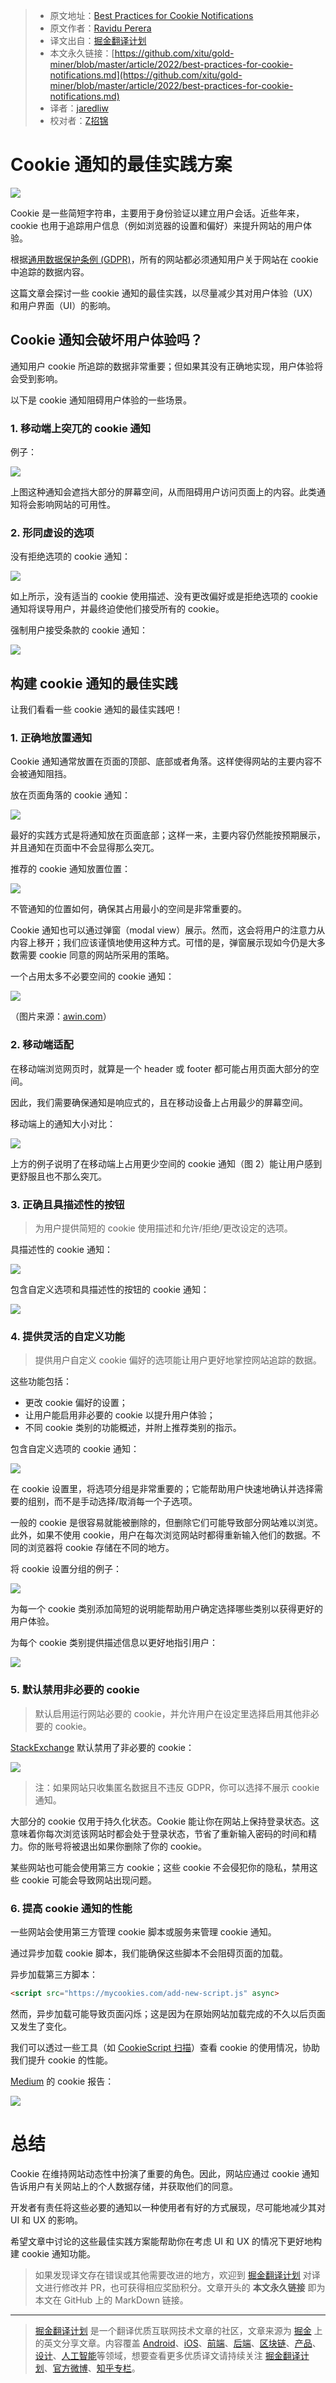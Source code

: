 > * 原文地址：[Best Practices for Cookie Notifications](https://blog.bitsrc.io/best-practices-for-cookie-notifications-956aa9ded8d5)
> * 原文作者：[Ravidu Perera](https://raviduperera.medium.com/)
> * 译文出自：[掘金翻译计划](https://github.com/xitu/gold-miner)
> * 本文永久链接：[https://github.com/xitu/gold-miner/blob/master/article/2022/best-practices-for-cookie-notifications.md](https://github.com/xitu/gold-miner/blob/master/article/2022/best-practices-for-cookie-notifications.md)
> * 译者：[jaredliw](https://github.com/jaredliw)
> * 校对者：[Z招锦](https://github.com/zenblofe)

# Cookie 通知的最佳实践方案

![](https://miro.medium.com/max/1400/1*F3LnyRex1n6ymjO0kAK8uQ.jpeg)

Cookie 是一些简短字符串，主要用于身份验证以建立用户会话。近些年来，cookie 也用于追踪用户信息（例如浏览器的设置和偏好）来提升网站的用户体验。

根据[通用数据保护条例 (GDPR)](https://gdpr.eu/)，所有的网站都必须通知用户关于网站在 cookie 中追踪的数据内容。

这篇文章会探讨一些 cookie 通知的最佳实践，以尽量减少其对用户体验（UX）和用户界面（UI）的影响。

## Cookie 通知会破坏用户体验吗？

通知用户 cookie 所追踪的数据非常重要；但如果其没有正确地实现，用户体验将会受到影响。

以下是 cookie 通知阻碍用户体验的一些场景。

### 1. 移动端上突兀的 cookie 通知

例子：

![](https://miro.medium.com/max/648/1*fIM25m26dEOvn9AXxg6Cyw.jpeg)

上图这种通知会遮挡大部分的屏幕空间，从而阻碍用户访问页面上的内容。此类通知将会影响网站的可用性。

### 2. 形同虚设的选项

没有拒绝选项的 cookie 通知：

![](https://miro.medium.com/max/1400/1*VrClO6qQqkadtc-IglOJyA.gif)

如上所示，没有适当的 cookie 使用描述、没有更改偏好或是拒绝选项的 cookie 通知将误导用户，并最终迫使他们接受所有的 cookie。

强制用户接受条款的 cookie 通知：

![](https://miro.medium.com/max/1400/1*RvjGTBhLkxPwXVhQQer9mQ.jpeg)

## 构建 cookie 通知的最佳实践

让我们看看一些 cookie 通知的最佳实践吧！

### 1. 正确地放置通知

Cookie 通知通常放置在页面的顶部、底部或者角落。这样使得网站的主要内容不会被通知阻挡。

放在页面角落的 cookie 通知：

![](https://miro.medium.com/max/1400/1*ZJGlv46qCAV3vJMZD4qHcA.jpeg)

最好的实践方式是将通知放在页面底部；这样一来，主要内容仍然能按预期展示，并且通知在页面中不会显得那么突兀。

推荐的 cookie 通知放置位置：

![](https://miro.medium.com/max/1400/1*j-YvaPBrmDfOi7DLlpYU9w.jpeg)

不管通知的位置如何，确保其占用最小的空间是非常重要的。

Cookie 通知也可以通过弹窗（modal view）展示。然而，这会将用户的注意力从内容上移开；我们应该谨慎地使用这种方式。可惜的是，弹窗展示现如今仍是大多数需要 cookie 同意的网站所采用的策略。

一个占用太多不必要空间的 cookie 通知：

![](https://miro.medium.com/max/1400/1*WqUQXE96jIhEzT-i2osw9Q.jpeg)

（图片来源：[awin.com](https://www.awin.com/gb)）

### 2. 移动端适配

在移动端浏览网页时，就算是一个 header 或 footer 都可能占用页面大部分的空间。

因此，我们需要确保通知是响应式的，且在移动设备上占用最少的屏幕空间。

移动端上的通知大小对比：

![](https://miro.medium.com/max/1400/1*-ytctuRnGgmqsAJ_H_rWVg.png)

上方的例子说明了在移动端上占用更少空间的 cookie 通知（图 2）能让用户感到更舒服且也不那么突兀。

### 3. 正确且具描述性的按钮

> 为用户提供简短的 cookie 使用描述和允许/拒绝/更改设定的选项。

具描述性的 cookie 通知：

![](https://miro.medium.com/max/1204/1*WWWk7cHB5d1gi7y04qaSgg.png)

包含自定义选项和具描述性的按钮的 cookie 通知：

![](https://miro.medium.com/max/1400/1*Erxgrbp_Oe81dKbetM_YeA.jpeg)

### 4. 提供灵活的自定义功能

> 提供用户自定义 cookie 偏好的选项能让用户更好地掌控网站追踪的数据。

这些功能包括：

- 更改 cookie 偏好的设置；
- 让用户能启用非必要的 cookie 以提升用户体验；
- 不同 cookie 类别的功能概述，并附上推荐类别的指示。

包含自定义选项的 cookie 通知：

![](https://miro.medium.com/max/1400/1*aEoLyNmfTCbcybVjiM801g.gif)

在 cookie 设置里，将选项分组是非常重要的；它能帮助用户快速地确认并选择需要的组别，而不是手动选择/取消每一个子选项。

一般的 cookie 是很容易就能被删除的，但删除它们可能导致部分网站难以浏览。此外，如果不使用 cookie，用户在每次浏览网站时都得重新输入他们的数据。不同的浏览器将 cookie 存储在不同的地方。

将 cookie 设置分组的例子：

![](https://miro.medium.com/max/612/1*OsxtTBCotBzRNnPPNNQR6g.png)

为每一个 cookie 类别添加简短的说明能帮助用户确定选择哪些类别以获得更好的用户体验。

为每个 cookie 类别提供描述信息以更好地指引用户：

![](https://miro.medium.com/max/946/1*G2CCo0IbJ1VKnxxeQCwnvw.jpeg)

### 5. 默认禁用非必要的 cookie

> 默认启用运行网站必要的 cookie，并允许用户在设定里选择启用其他非必要的 cookie。

[StackExchange](https://stackexchange.com/) 默认禁用了非必要的 cookie：

![](https://miro.medium.com/max/1400/1*FjvcIYXsa0dthqNKalbc5A.jpeg)

> 注：如果网站只收集匿名数据且不违反 GDPR，你可以选择不展示 cookie 通知。

大部分的 cookie 仅用于持久化状态。Cookie 能让你在网站上保持登录状态。这意味着你每次浏览该网站时都会处于登录状态，节省了重新输入密码的时间和精力。你的账号将被退出如果你删除了你的 cookie。

某些网站也可能会使用第三方 cookie；这些 cookie 不会侵犯你的隐私，禁用这些 cookie 可能会导致网站出现问题。

### 6. 提高 cookie 通知的性能

一些网站会使用第三方管理 cookie 脚本或服务来管理 cookie 通知。

通过异步加载 cookie 脚本，我们能确保这些脚本不会阻碍页面的加载。

异步加载第三方脚本：

```html
<script src="https://mycookies.com/add-new-script.js" async>
```

然而，异步加载可能导致页面闪烁；这是因为在原始网站加载完成的不久以后页面又发生了变化。

我们可以透过一些工具（如 [CookieScript 扫描](https://cookie-script.com/)）查看 cookie 的使用情况，协助我们提升 cookie 的性能。

[Medium](https://medium.com/) 的 cookie 报告：

![](https://miro.medium.com/max/1120/1*-WPvGdDywd4kCxvLKLzPCA.png)

# 总结

Cookie 在维持网站动态性中扮演了重要的角色。因此，网站应通过 cookie 通知告诉用户有关网站上的个人数据存储，并获取他们的同意。

开发者有责任将这些必要的通知以一种使用者有好的方式展现，尽可能地减少其对 UI 和 UX 的影响。

希望文章中讨论的这些最佳实践方案能帮助你在考虑 UI 和 UX 的情况下更好地构建 cookie 通知功能。

> 如果发现译文存在错误或其他需要改进的地方，欢迎到 [掘金翻译计划](https://github.com/xitu/gold-miner) 对译文进行修改并 PR，也可获得相应奖励积分。文章开头的 **本文永久链接** 即为本文在 GitHub 上的 MarkDown 链接。

---

> [掘金翻译计划](https://github.com/xitu/gold-miner) 是一个翻译优质互联网技术文章的社区，文章来源为 [掘金](https://juejin.im) 上的英文分享文章。内容覆盖 [Android](https://github.com/xitu/gold-miner#android)、[iOS](https://github.com/xitu/gold-miner#ios)、[前端](https://github.com/xitu/gold-miner#前端)、[后端](https://github.com/xitu/gold-miner#后端)、[区块链](https://github.com/xitu/gold-miner#区块链)、[产品](https://github.com/xitu/gold-miner#产品)、[设计](https://github.com/xitu/gold-miner#设计)、[人工智能](https://github.com/xitu/gold-miner#人工智能)等领域，想要查看更多优质译文请持续关注 [掘金翻译计划](https://github.com/xitu/gold-miner)、[官方微博](http://weibo.com/juejinfanyi)、[知乎专栏](https://zhuanlan.zhihu.com/juejinfanyi)。
